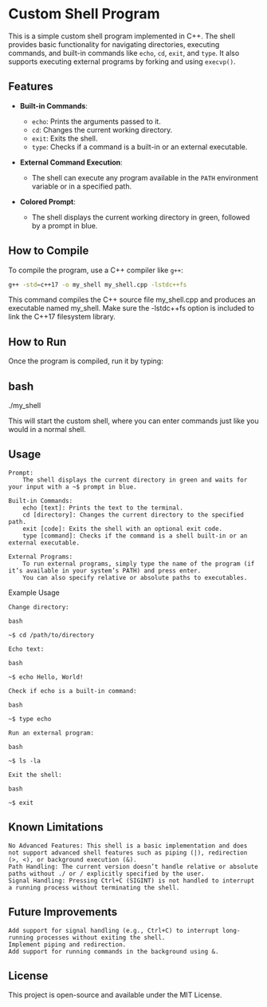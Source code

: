 # Custom Shell Program

This is a simple custom shell program implemented in C++. The shell provides basic functionality for navigating directories, executing commands, and built-in commands like `echo`, `cd`, `exit`, and `type`. It also supports executing external programs by forking and using `execvp()`.

## Features

- **Built-in Commands**:
  - `echo`: Prints the arguments passed to it.
  - `cd`: Changes the current working directory.
  - `exit`: Exits the shell.
  - `type`: Checks if a command is a built-in or an external executable.
  
- **External Command Execution**: 
  - The shell can execute any program available in the `PATH` environment variable or in a specified path.
  
- **Colored Prompt**: 
  - The shell displays the current working directory in green, followed by a prompt in blue.

## How to Compile

To compile the program, use a C++ compiler like `g++`:

```bash
g++ -std=c++17 -o my_shell my_shell.cpp -lstdc++fs
```

This command compiles the C++ source file my_shell.cpp and produces an executable named my_shell. Make sure the -lstdc++fs option is included to link the C++17 filesystem library.

## How to Run

Once the program is compiled, run it by typing:

## bash

./my_shell

This will start the custom shell, where you can enter commands just like you would in a normal shell.

## Usage

    Prompt:
        The shell displays the current directory in green and waits for your input with a ~$ prompt in blue.

    Built-in Commands:
        echo [text]: Prints the text to the terminal.
        cd [directory]: Changes the current directory to the specified path.
        exit [code]: Exits the shell with an optional exit code.
        type [command]: Checks if the command is a shell built-in or an external executable.

    External Programs:
        To run external programs, simply type the name of the program (if it’s available in your system’s PATH) and press enter.
        You can also specify relative or absolute paths to executables.

Example Usage

    Change directory:

    bash

    ~$ cd /path/to/directory
    
    Echo text:
    
    bash
    
    ~$ echo Hello, World!
    
    Check if echo is a built-in command:
    
    bash
    
    ~$ type echo
    
    Run an external program:
    
    bash
    
    ~$ ls -la
    
    Exit the shell:
    
    bash
    
    ~$ exit

## Known Limitations

    No Advanced Features: This shell is a basic implementation and does not support advanced shell features such as piping (|), redirection (>, <), or background execution (&).
    Path Handling: The current version doesn’t handle relative or absolute paths without ./ or / explicitly specified by the user.
    Signal Handling: Pressing Ctrl+C (SIGINT) is not handled to interrupt a running process without terminating the shell.

## Future Improvements

    Add support for signal handling (e.g., Ctrl+C) to interrupt long-running processes without exiting the shell.
    Implement piping and redirection.
    Add support for running commands in the background using &.

## License

This project is open-source and available under the MIT License.
